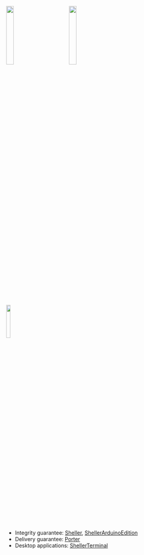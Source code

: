 

<a href="https://github.com/VNovytskyi/Sheller"><img width="20%" height="20%" src="https://user-images.githubusercontent.com/48761198/131650907-712454d5-490f-4473-b366-a858081859b0.png"></a>&nbsp;&nbsp;&nbsp;&nbsp;&nbsp;&nbsp;&nbsp;&nbsp;&nbsp;&nbsp;&nbsp;&nbsp;&nbsp;&nbsp;&nbsp;&nbsp;
<a href="https://github.com/VNovytskyi/ShellerArduinoEdition"><img width="20%" height="20%" src="https://user-images.githubusercontent.com/48761198/131650924-387b3c9c-078c-4fba-9887-5fedc440ca15.PNG"></a>
<br><br>
<a href="https://github.com/VNovytskyi/Porter"><img width="15%" height="15%" src="https://user-images.githubusercontent.com/48761198/131653362-1ee26002-2c11-4c95-a38d-4541e6288576.png"></a>

* Integrity guarantee: [Sheller](https://github.com/VNovytskyi/Sheller), [ShellerArduinoEdition](https://github.com/VNovytskyi/ShellerArduinoEdition)<br>
* Delivery guarantee: [Porter](https://github.com/VNovytskyi/Porter)<br>
* Desktop applications: [ShellerTerminal](https://github.com/VNovytskyi/ShellerTerminal)<br>
<!--
**VNovytskyi/VNovytskyi** is a ✨ _special_ ✨ repository because its `README.md` (this file) appears on your GitHub profile.

Here are some ideas to get you started:

- 🔭 I’m currently working on ...
- 🌱 I’m currently learning ...
- 👯 I’m looking to collaborate on ...
- 🤔 I’m looking for help with ...
- 💬 Ask me about ...
- 📫 How to reach me: ...
- 😄 Pronouns: ...
- ⚡ Fun fact: ...
-->
